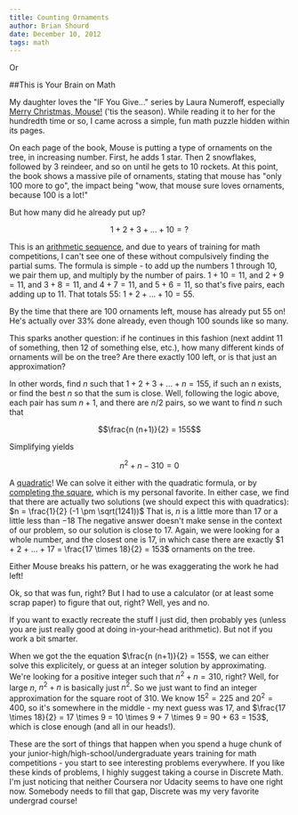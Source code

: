 ```yaml
---
title: Counting Ornaments
author: Brian Shourd
date: December 10, 2012
tags: math
---
```


Or

##This is Your Brain on Math

My daughter loves the "IF You Give..." series by Laura Numeroff,
especially [Merry Christmas,
Mouse!](http://www.amazon.com/Merry-Christmas-Mouse-You-Give/dp/0061344990)
('tis the season). While reading it to her for the hundredth time or so,
I came across a simple, fun math puzzle hidden within its pages.

On each page of the book, Mouse is putting a type of ornaments on the
tree, in increasing number. First, he adds 1 star. Then 2 snowflakes,
followed by 3 reindeer, and so on until he gets to 10 rockets. At this
point, the book shows a massive pile of ornaments, stating that mouse
has "only 100 more to go", the impact being "wow, that mouse sure loves
ornaments, because 100 is a lot!"

But how many did he already put up?

$$1 + 2 + 3 + ... + 10 = ?$$

This is an [arithmetic
sequence](http://en.wikipedia.org/wiki/Arithmetic_progression), and due
to years of training for math competitions, I can't see one of these
without compulsively finding the partial sums. The formula is simple -
to add up the numbers 1 through 10, we pair them up, and multiply by the
number of pairs. $1 + 10 = 11$, and $2 + 9 = 11$, and $3 + 8 = 11$, and
$4 + 7 = 11$, and $5 + 6 = 11$, so that's five pairs, each adding up to 11. 
That totals 55: $1 + 2 + ... + 10 = 55$.

By the time that there are 100 ornaments left, mouse has already put 55
on! He's actually over 33% done already, even though 100 sounds like so
many.

This sparks another question: if he continues in this fashion (next
addint 11 of something, then 12 of something else, etc.), how many
different kinds of ornaments will be on the tree? Are there exactly 100
left, or is that just an approximation?

In other words, find $n$ such that $1 + 2 + 3 + ... + n = 155$, if such
an $n$ exists, or find the best $n$ so that the sum is close. Well,
following the logic above, each pair has sum $n + 1$, and there are
$n/2$ pairs, so we want to find $n$ such that

$$\frac{n (n+1)}{2} = 155$$

Simplifying yields

$$n^2 + n - 310 = 0$$

A [quadratic](http://en.wikipedia.org/wiki/Quadratic_equation)! We can
solve it either with the quadratic formula, or by [completing the
square](http://www.purplemath.com/modules/sqrquad.htm), which is my
personal favorite. In either case, we find that there are actually two
solutions (we should expect this with quadratics): $n = \frac{1}{2} (-1 \pm \sqrt(1241))$
That is, $n$ is a little more than $17$ or a little less than $-18$ The
negative answer doesn't make sense in the context of our problem, so our
solution is close to 17. Again, we were looking for a whole number, and
the closest one is 17, in which case there are exactly $1 + 2 + ... + 17 = \frac{17 \times 18}{2} = 153$ 
ornaments on the tree.

Either Mouse breaks his pattern, or he was exaggerating the work he had
left!

Ok, so that was fun, right? But I had to use a calculator (or at least
some scrap paper) to figure that out, right? Well, yes and no.

If you want to exactly recreate the stuff I just did, then probably yes
(unless you are just really good at doing in-your-head arithmetic). But
not if you work a bit smarter.

When we got the the equation $\frac{n (n+1)}{2} = 155$, we can either
solve this explicitely, or guess at an integer solution by
approximating. We're looking for a positive integer such that $n^2 + n =
310$, right? Well, for large $n$, $n^2 + n$ is basically just $n^2$. So
we just want to find an integer approximation for the square root of
$310$. We know $15^2 = 225$ and $20^2 = 400$, so it's somewhere in the
middle - my next guess was $17$, and $\frac{17 \times 18}{2} = 17 \times 9 = 10 \times 9 + 7 \times 9 = 90 + 63 = 153$, which is close enough (and all in our heads!).

These are the sort of things that happen when you spend a huge chunk of
your junior-high/high-school/undergraduate years training for math
competitions - you start to see interesting problems everywhere. If you
like these kinds of problems, I highly suggest taking a course in
Discrete Math. I'm just noticing that neither Coursera nor Udacity seems
to have one right now. Somebody needs to fill that gap, Discrete was my
very favorite undergrad course!
